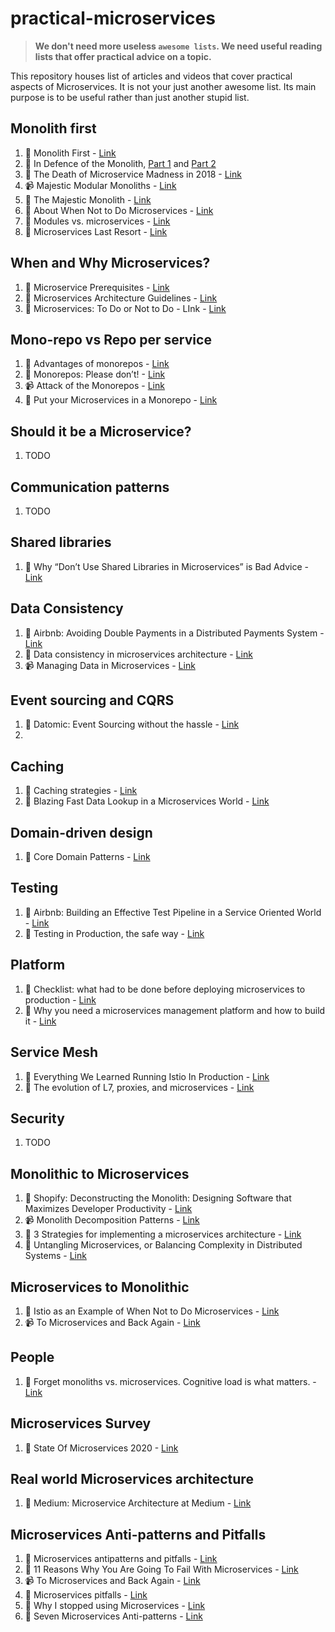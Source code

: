 # practical-microservices

> **We don't need more useless `awesome lists`. We need useful reading lists that offer practical advice on a topic.**

This repository houses list of articles and videos that cover practical aspects of Microservices. It is not your just another awesome list. Its main purpose is to be useful rather than just another stupid list.

## Monolith first

1. :memo: Monolith First - [Link](https://martinfowler.com/bliki/MonolithFirst.html)
3. :memo: In Defence of the Monolith, [Part 1](https://www.infoq.com/articles/monolith-defense-part-1/) and [Part 2](https://www.infoq.com/articles/monolith-defense-part-2/)
4. :memo: The Death of Microservice Madness in 2018 - [Link](https://dwmkerr.com/the-death-of-microservice-madness-in-2018/)
5. :video_camera: Majestic Modular Monoliths - [Link](https://vimeo.com/233980163)
5. :memo: The Majestic Monolith - [Link](https://m.signalvnoise.com/the-majestic-monolith/)
6. :memo: About When Not to Do Microservices - [Link](https://blog.christianposta.com/microservices/when-not-to-do-microservices/)
7. :memo: Modules vs. microservices - [Link](https://www.oreilly.com/radar/modules-vs-microservices/)
8. :memo: Microservices Last Resort - [Link](https://www.theregister.com/2020/03/04/microservices_last_resort)

## When and Why Microservices?

1. :memo: Microservice Prerequisites - [Link](https://martinfowler.com/bliki/MicroservicePrerequisites.html)
3. :memo: Microservices Architecture Guidelines - [Link](https://github.com/justinamiller/Microservices-Architecture-Guidelines)
3. :memo: Microservices: To Do or Not to Do - LInk - [Link](http://www.bestdevops.com/microservices-to-do-or-not-to-do/)

## Mono-repo vs Repo per service

1. :memo: Advantages of monorepos - [Link](https://danluu.com/monorepo/)
2. :memo: Monorepos: Please don’t! - [Link](https://medium.com/@mattklein123/monorepos-please-dont-e9a279be011b)
3. :video_camera: Attack of the Monorepos - [Link](https://www.infoq.com/presentations/monorepos/)
4. :memo: Put your Microservices in a Monorepo - [Link](https://blog.upcoding.fr/microservices-in-a-monorepo/)


## Should it be a Microservice?

1. TODO


## Communication patterns

1. TODO

## Shared libraries

1. :memo: Why “Don’t Use Shared Libraries in Microservices” is Bad Advice - [Link](https://www.grahamlea.com/2016/04/shared-libraries-in-microservices-bad-advice/)

## Data Consistency

1. :memo:  Airbnb: Avoiding Double Payments in a Distributed Payments System - [Link](https://medium.com/airbnb-engineering/avoiding-double-payments-in-a-distributed-payments-system-2981f6b070bb)
2. :memo:  Data consistency in microservices architecture - [Link](https://ebaytech.berlin/data-consistency-in-microservices-architecture-bf99ba31636f)
3. :video_camera: Managing Data in Microservices - [Link](https://www.infoq.com/presentations/microservices-managing-data/)

## Event sourcing and CQRS

1. :memo: Datomic: Event Sourcing without the hassle - [Link](https://vvvvalvalval.github.io/posts/2018-11-12-datomic-event-sourcing-without-the-hassle.html)
2. 

## Caching

1. :memo: Caching strategies - [Link](https://zubialevich.blogspot.com/2018/08/caching-strategies.html)
2. :memo: Blazing Fast Data Lookup in a Microservices World - [Link](https://medium.com/capital-one-tech/blazing-fast-data-lookup-in-a-microservices-world-dd3ae548ca45)

## Domain-driven design

1. :memo: Core Domain Patterns - [Link](https://medium.com/nick-tune-tech-strategy-blog/core-domain-patterns-941f89446af5) 

## Testing

1. :memo: Airbnb: Building an Effective Test Pipeline in a Service Oriented World - [Link](https://medium.com/airbnb-engineering/building-an-effective-test-pipeline-in-a-service-oriented-world-6968c513c6bd)
2. :memo:  Testing in Production, the safe way - [Link](https://medium.com/@copyconstruct/testing-in-production-the-safe-way-18ca102d0ef1)

## Platform

1. :memo: Checklist: what had to be done before deploying microservices to production - [Link](https://habr.com/en/post/438186/)
2. :memo: Why you need a microservices management platform and how to build it - [Link](https://blog.griddynamics.com/build-a-microservices-platform-for-replatforming/)


## Service Mesh

1. :memo: Everything We Learned Running Istio In Production - [Link](https://engineering.hellofresh.com/everything-we-learned-running-istio-in-production-part-1-51efec69df65)
2. :memo:  The evolution of L7, proxies, and microservices - [Link](https://blog.getambassador.io/the-evolution-of-l7-proxies-and-microservices-264381945f7d)

## Security

1. TODO

## Monolithic to Microservices

1. :memo: Shopify: Deconstructing the Monolith: Designing Software that Maximizes Developer Productivity - [Link](https://engineering.shopify.com/blogs/engineering/deconstructing-monolith-designing-software-maximizes-developer-productivity)
2. :video_camera: Monolith Decomposition Patterns - [Link](https://www.infoq.com/presentations/microservices-principles-patterns/)
3. :memo: 3 Strategies for implementing a microservices architecture - [Link](https://about.gitlab.com/blog/2019/06/17/strategies-microservices-architecture/)
4. :memo: Untangling Microservices, or Balancing Complexity in Distributed Systems - [Link](https://vladikk.com/2020/04/09/untangling-microservices/)


## Microservices to Monolithic

1. :memo: Istio as an Example of When Not to Do Microservices - [Link](https://blog.christianposta.com/microservices/istio-as-an-example-of-when-not-to-do-microservices/)
2. :video_camera: To Microservices and Back Again - [Link](https://www.infoq.com/presentations/microservices-monolith-antipatterns/)


## People

1. :memo:  Forget monoliths vs. microservices. Cognitive load is what matters. - [Link](https://techbeacon.com/app-dev-testing/forget-monoliths-vs-microservices-cognitive-load-what-matters)

## Microservices Survey

1. :book: State Of Microservices 2020 - [Link](https://tsh.io/state-of-microservices/)


## Real world Microservices architecture

1. :memo: Medium: Microservice Architecture at Medium - [Link](https://medium.engineering/microservice-architecture-at-medium-9c33805eb74f)

## Microservices Anti-patterns and Pitfalls

1. :memo:  Microservices antipatterns and pitfalls - [Link](https://www.oreilly.com/content/microservices-antipatterns-and-pitfalls/)
2. :memo: 11 Reasons Why You Are Going To Fail With Microservices - [Link](https://medium.com/xebia-engineering/11-reasons-why-you-are-going-to-fail-with-microservices-29b93876268b)
3. :video_camera: To Microservices and Back Again - [Link](https://www.infoq.com/presentations/microservices-monolith-antipatterns/)
4. :memo: Microservices pitfalls - [Link](https://natalian.org/2019/05/16/Microservices_pitfalls/)
5. :memo:  Why I stopped using Microservices - [Link](https://www.robinwieruch.de/microservices-tradeoffs)
6. :memo: Seven Microservices Anti-patterns - [Link](https://www.infoq.com/articles/seven-uservices-antipatterns/)

